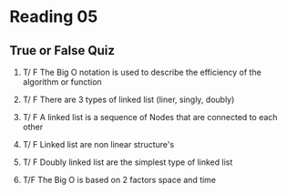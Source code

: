 # Reading 05

## True or False Quiz

1. T/ F   The Big O notation is used to describe the efficiency of the algorithm or function

2. T/ F   There are 3 types of linked list (liner, singly, doubly)

3. T/ F   A linked list is a sequence of Nodes that are connected to each other

4. T/ F   Linked list are non linear structure's

5. T/ F Doubly linked list are the simplest type of linked list 

6. T/F   The Big O is based on 2 factors space and time